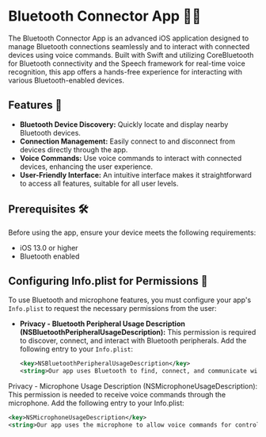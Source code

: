 # Bluetooth Connector App 📱🔗

The Bluetooth Connector App is an advanced iOS application designed to manage Bluetooth connections seamlessly and to interact with connected devices using voice commands. Built with Swift and utilizing CoreBluetooth for Bluetooth connectivity and the Speech framework for real-time voice recognition, this app offers a hands-free experience for interacting with various Bluetooth-enabled devices.

## Features 🌟

- **Bluetooth Device Discovery:** Quickly locate and display nearby Bluetooth devices.
- **Connection Management:** Easily connect to and disconnect from devices directly through the app.
- **Voice Commands:** Use voice commands to interact with connected devices, enhancing the user experience.
- **User-Friendly Interface:** An intuitive interface makes it straightforward to access all features, suitable for all user levels.

## Prerequisites 🛠️

Before using the app, ensure your device meets the following requirements:
- iOS 13.0 or higher
- Bluetooth enabled

## Configuring Info.plist for Permissions 📄

To use Bluetooth and microphone features, you must configure your app's `Info.plist` to request the necessary permissions from the user:

- **Privacy - Bluetooth Peripheral Usage Description (NSBluetoothPeripheralUsageDescription):**
  This permission is required to discover, connect, and interact with Bluetooth peripherals. Add the following entry to your `Info.plist`:

  ```xml
  <key>NSBluetoothPeripheralUsageDescription</key>
  <string>Our app uses Bluetooth to find, connect, and communicate with nearby devices.</string>

Privacy - Microphone Usage Description (NSMicrophoneUsageDescription):
This permission is needed to receive voice commands through the microphone. Add the following entry to your Info.plist:
  ```xml
  <key>NSMicrophoneUsageDescription</key>
  <string>Our app uses the microphone to allow voice commands for controlling connected devices.</string>
